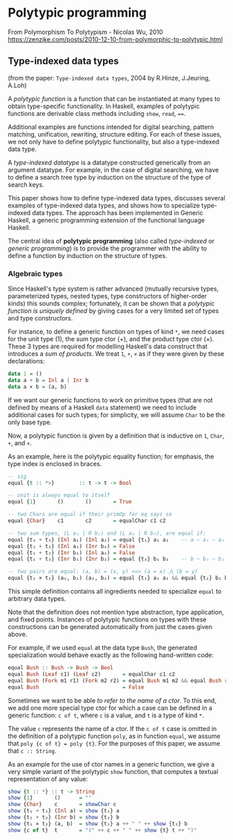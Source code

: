 # Polytypic programming

From Polymorphism To Polytypism - Nicolas Wu, 2010
https://zenzike.com/posts/2010-12-10-from-polymorphic-to-polytypic.html

## Type-indexed data types

(from the paper: `Type-indexed data types`, 2004 by R.Hinze, J.Jeuring, A.Loh)

A *polytypic function* is a function that can be instantiated at many types to obtain type-specific functionality. In Haskell, examples of polytypic functions are derivable class methods including `show`, `read`, `==`.

Additional examples are functions intended for digital searching, pattern matching, unification, rewriting, structure editing. For each of these issues, we not only have to define polytypic functionality, but also a type-indexed data type.

A *type-indexed datatype* is a datatype constructed generically from an argument datatype. For example, in the case of digital searching, we have to define a search tree type by induction on the structure of the type of search keys.

This paper shows how to define type-indexed data types, discusses several examples of type-indexed data types, and shows how to specialize type-indexed data types. The approach has been implemented in Generic Haskell, a generic programming extension of the functional language Haskell.


The central idea of **polytypic programming** (also called *type-indexed* or *generic programming*) is to provide the programmer with the ability to define a function by induction on the structure of types.

### Algebraic types

Since Haskell's type system is rather advanced (mutually recursive types, parameterized types, nested types, type constructors of higher-order kinds) this sounds complex; fortunately, it can be shown that a *polytypic function is uniquely defined* by giving cases for a very limited set of types and type constructors.

For instance, to define a generic function on types of kind `*`, we need cases for the unit type (1), the sum type ctor (+), and the product type ctor (×). These 3 types are required for modelling Haskell's data construct that introduces a *sum of products*. We treat `1`, `+`, `×` as if they were given by these declarations:

```hs
data 1 = ()
data a + b = Inl a | Inr b
data a × b = (a, b)
```

If we want our generic functions to work on primitive types (that are not defined by means of a Haskell `data` statement) we need to include additional cases for such types; for simplicity, we will assume `Char` to be the only base type.

Now, a polytypic function is given by a definition that is inductive on `1`, `Char`, `+`, and `×`.

As an example, here is the polytypic equality function; for emphasis, the type index is enclosed in braces.

```hs
-- sig
equal {t :: *>}        :: t -> t -> Bool

-- unit is always equal to itself
equal {1}       ()       ()       = True

-- two Chars are equal if their primOp for eq says so
equal {Char}    c1       c2       = equalChar c1 c2

-- two sum types, (L a₁ | R b₁) and (L a₂ | R b₂), are equal if:
equal {t₁ + t₂} (Inl a₁) (Inl a₂) = equal {t₁} a₁ a₂    -- a ~ a₁ ~ a₂
equal {t₁ + t₂} (Inl a₁) (Inr b₂) = False
equal {t₁ + t₂} (Inr b₁) (Inl a₂) = False
equal {t₁ + t₂} (Inr b₁) (Inr b₂) = equal {t₂} b₁ b₂    -- b ~ b₁ ~ b₂

-- two pairs are equal: (a, b) = (x, y) <=> (a = x) ⋀ (b = y)
equal {t₁ × t₂} (a₁, b₁) (a₂, b₂) = equal {t₁} a₁ a₂ && equal {t₂} b₁ b₂
```

This simple definition contains all ingredients needed to specialize `equal` to arbitrary data types.

Note that the definition does not mention type abstraction, type application, and fixed points. Instances of polytypic functions on types with these constructions can be generated automatically from just the cases given above.

For example, if we used `equal` at the data type `Bush`, the generated specialization would behave exactly as the following hand-written code:

```hs
equal Bush :: Bush -> Bush -> Bool
equal Bush (Leaf c1) (Leaf c2)       = equalChar c1 c2
equal Bush (Fork m1 r1) (Fork m2 r2) = equal Bush m1 m2 && equal Bush r1 r2
equal Bush                           = False
```

Sometimes we want to be able *to refer to the name of a ctor*. To this end, we add one more special type ctor for which a case can be defined in a generic function: `c of t`, where `c` is a value, and `t` is a type of kind `*`.

The value `c` represents the name of a ctor. If the `c of t` case is omitted in the definition of a polytypic function `poly`, as in function `equal`, we assume that `poly {c of t} = poly {t}`. For the purposes of this paper, we assume that `c :: String`.

As an example for the use of ctor names in a generic function, we give a very simple variant of the polytypic `show` function, that computes a textual representation of any value:

```hs
show {t :: *} :: t -> String
show {1}       ()      = ""
show {Char}    c       = showChar c
show {t₁ + t₂} (Inl a) = show {t₁} a
show {t₁ + t₂} (Inr b) = show {t₂} b
show {t₁ × t₂} (a, b)  = show {t₁} a ++ " " ++ show {t₂} b
show {c of t}  t       = "(" ++ c ++ " " ++ show {t} t ++ ")"
```
